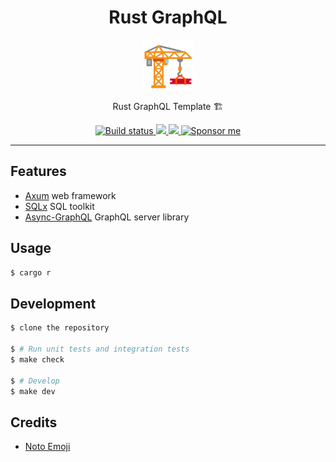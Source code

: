 <div align="center">
  <h1>Rust GraphQL</h1>

<img src='docs/construction.svg' width=80px />

Rust GraphQL Template 🏗️

<a href="https://github.com/azzamsa/rust-graphql/workflows/ci.yml">
    <img src="https://github.com/azzamsa/rust-graphql/workflows/ci/badge.svg" alt="Build status" />
  </a>

<a href="https://crates.io/crates/rust-graphql">
    <img src="https://img.shields.io/crates/v/rust-graphql.svg">
  </a>

<a href=" https://docs.rs/rust-graphql/">
    <img src="https://docs.rs/rust-graphql/badge.svg">
  </a>

<a href="https://azzamsa.com/support/">
    <img alt="Sponsor me" src="https://img.shields.io/badge/Sponsor%20Me-%F0%9F%92%96-ff69b4">
  </a>

</div>

---

## Features

- [Axum](https://github.com/tokio-rs/axum) web framework
- [SQLx](https://github.com/launchbadge/sqlx) SQL toolkit
- [Async-GraphQL](https://github.com/async-graphql/async-graphql) GraphQL server library

## Usage

```bash
$ cargo r
```

## Development

```bash
$ clone the repository 

$ # Run unit tests and integration tests
$ make check

$ # Develop
$ make dev
```

## Credits

- [Noto Emoji](https://github.com/googlefonts/noto-emoji)
